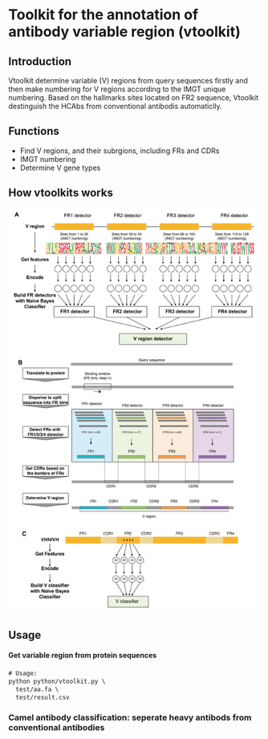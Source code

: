 
# Toolkit for the annotation of antibody variable region (vtoolkit)

## Introduction

Vtoolkit determine variable (V) regions from query sequences firstly and then make numbering for V regions according to the IMGT unique numbering.  Based on the hallmarks sites located on FR2 sequence, Vtoolkit destinguish the HCAbs from conventional antibodis automaticlly.


## Functions

- Find V regions, and their subrgions, including FRs and CDRs
- IMGT numbering
- Determine V gene types



## How vtoolkits works

![figure1](figures/figure1.png)


## Usage

#### Get variable region from protein sequences

```shell
# Usage: 
python python/vtoolkit.py \
  test/aa.fa \
  test/result.csv 

```

### Camel antibody classification: seperate heavy antibods from conventional antibodies

